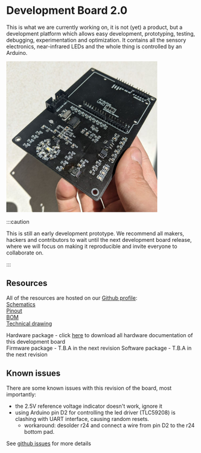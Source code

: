 # Development Board 2.0

This is what we are currently working on, it is not (yet) a product, but a development platform which
allows easy development, prototyping, testing, debugging, experimentation and optimization.
It contains all the sensory electronics, near-infrared LEDs and the whole thing is controlled by an Arduino.

<img src="/img/developmentboards/developmentboard2.0.jpg" alt="development board 2.0" width="400"/>

:::caution

This is still an early development prototype. We recommend all makers, hackers and contributors to wait until
the next development board release, where we will focus on making it reproducible and invite everyone to collaborate on. 

:::


## Resources

All of the resources are hosted on our [Github profile](https://github.com/Plastic-Scanner/):  
[Schematics](https://github.com/Plastic-Scanner/DB2.0-Hardware/blob/main/PCB/PCB%20Schematics.pdf)  
[Pinout](https://github.com/Plastic-Scanner/DB2.0-Hardware/blob/main/PCB/PCB%20Pinout.pdf)  
[BOM](https://github.com/Plastic-Scanner/DB2.0-Hardware/blob/main/PCB/PCB%20BOM.pdf)  
[Technical drawing](https://github.com/Plastic-Scanner/DB2.0-Hardware/blob/main/CAD/PCB%20Technical%20Drawing.pdf)  

Hardware package - click [here](https://github.com/Plastic-Scanner/DB2.0-Hardware/archive/refs/heads/main.zip) to download all hardware documentation of this development board  
Firmware package - T.B.A in the next revision
Software package - T.B.A in the next revision

## Known issues

There are some known issues with this revision of the board, most importantly:
- the 2.5V reference voltage indicator doesn't work, ignore it
- using Arduino pin D2 for controlling the led driver (TLC59208) is clashing with UART interface, causing random resets.
    - workaround: desolder r24 and connect a wire from pin D2 to the r24 bottom pad.

See [github issues](https://github.com/Plastic-Scanner/DB2.0-Hardware/issues) for more details